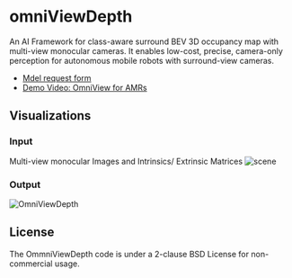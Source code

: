 
# omniViewDepth
An AI Framework for class-aware surround BEV 3D occupancy map with multi-view monocular cameras. It enables low-cost, precise, camera-only perception for autonomous mobile robots with surround-view cameras. 

* [Mdel request form](https://forms.gle/2JLW8mkCmrBkLmZw8)
* [Demo Video: OmniView for AMRs](https://www.youtube.com/watch?v=T_HIsUSDyoQ&ab_channel=SynapseMobility)

## Visualizations
### Input
Multi-view monocular Images and Intrinsics/ Extrinsic Matrices 
![scene](https://github.com/synapsemobility/omniViewDepth/assets/163760520/c8332d52-31ac-4aa6-ab8c-b21a2e9cf792)

### Output
![OmniViewDepth](https://github.com/synapsemobility/omniViewDepth/assets/163760520/7a9fc687-e15d-4f4d-80a3-77e6a1e900ad)


## License
The OmmniViewDepth code is under a 2-clause BSD License for non-commercial usage.
